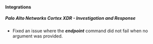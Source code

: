 
#### Integrations

##### Palo Alto Networks Cortex XDR - Investigation and Response

- Fixed an issue where the ***endpoint*** command did not fail when no argument was provided.
